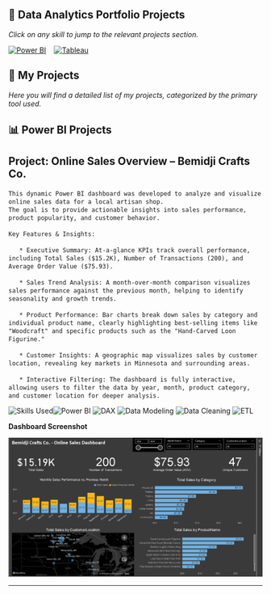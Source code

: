 <p align="center">
  
## 🧭 Data Analytics Portfolio Projects
*Click on any skill to jump to the relevant projects section.*
<p align="left">
<a href="#power-bi-projects">
  <img src="https://img.shields.io/badge/Power%20BI-F2C811?style=for-the-badge&logo=powerbi&logoColor=black" alt="Power BI"/></a>
&nbsp;&nbsp;
<a href="#tableau-projects">
  <img src="https://img.shields.io/badge/Tableau-E97627?style=for-the-badge&logo=tableau&logoColor=white" alt="Tableau"/></a>
  
## 🚀 My Projects  
*Here you will find a detailed list of my projects, categorized by the primary tool used.*

## <a name="power-bi-projects"></a>📊 Power BI Projects
   ## Project: Online Sales Overview – Bemidji Crafts Co.
    This dynamic Power BI dashboard was developed to analyze and visualize online sales data for a local artisan shop. 
    The goal is to provide actionable insights into sales performance, product popularity, and customer behavior.
    
    Key Features & Insights:

       * Executive Summary: At-a-glance KPIs track overall performance, including Total Sales ($15.2K), Number of Transactions (200), and Average Order Value ($75.93).

       * Sales Trend Analysis: A month-over-month comparison visualizes sales performance against the previous month, helping to identify seasonality and growth trends.

       * Product Performance: Bar charts break down sales by category and individual product name, clearly highlighting best-selling items like "Woodcraft" and specific products such as the "Hand-Carved Loon Figurine."

       * Customer Insights: A geographic map visualizes sales by customer location, revealing key markets in Minnesota and surrounding areas.

       * Interactive Filtering: The dashboard is fully interactive, allowing users to filter the data by year, month, product category, and customer location for deeper analysis.

![Skills Used](https://img.shields.io/badge/Skills%20Used%20:-FFFFFF?style=flat-square)![Power BI](https://img.shields.io/badge/Power%20BI-yellowgreen?style=flat-square) ![DAX](https://img.shields.io/badge/DAX-yellowgreen?style=flat-square) ![Data Modeling](https://img.shields.io/badge/Data%20Modeling-yellowgreen?style=flat-square) ![Data Cleaning](https://img.shields.io/badge/Data%20Cleaning-yellowgreen?style=flat-square) ![ETL](https://img.shields.io/badge/ETL-yellowgreen?style=flat-square)

  **Dashboard Screenshot**

  ![**Sales Dashboard Screenshot**](https://github.com/antonjeeva5/power-bi-projects/blob/main/Online%20Sales%20Dashboard%20for%20Bemidji%20Crafts%20Co..png)

---
